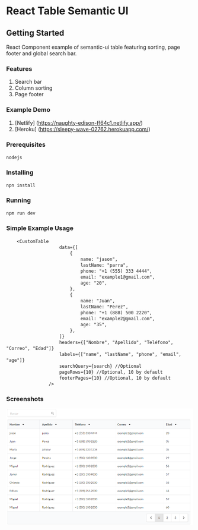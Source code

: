 # React Table Semantic UI

## Getting Started

React Component example of semantic-ui table featuring sorting, page footer and global search bar.

### Features

1. Search bar
1. Column sorting
1. Page footer

### Example Demo

1. [Netlify] (https://naughty-edison-ff64c1.netlify.app/)
2. [Heroku] (https://sleepy-wave-02762.herokuapp.com/)

### Prerequisites

```
nodejs
```

### Installing

```
npn install
```

### Running

```
npm run dev
```

### Simple Example Usage

```
	<CustomTable
					data={[
						{
							name: "jason",
							lastName: "parra",
							phone: "+1 (555) 333 4444",
							email: "example1@gmail.com",
							age: "20",
						},
						{
							name: "Juan",
							lastName: "Perez",
							phone: "+1 (888) 500 2220",
							email: "example2@gmail.com",
							age: "35",
						},
					]}
					headers={["Nombre", "Apellido", "Teléfono", "Correo", "Edad"]}
					labels={["name", "lastName", "phone", "email", "age"]}
					searchQuery={search} //Optional
					pageRows={10} //Optional, 10 by default
					footerPages={10} //Optional, 10 by default
				/>
```

### Screenshots

![alt text](./assets/capture_1.png)
